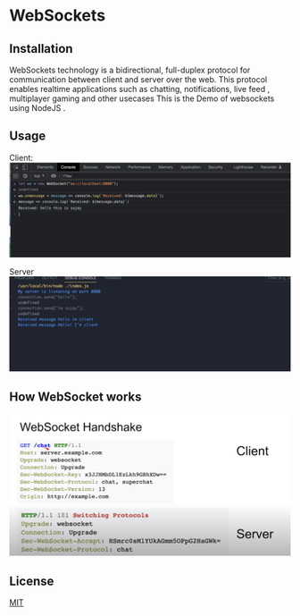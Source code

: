 # WebSockets



## Installation

WebSockets technology is a bidirectional, full-duplex protocol for communication between client and server over the web. This protocol enables realtime applications such as chatting, notifications, live feed , multiplayer gaming and other usecases This is the Demo of websockets using NodeJS .


## Usage
Client:
<img src='assets/client.png'/>

Server
<img src='assets/server.png'/>

## How WebSocket works
<img src='assets/working.png'/>

## License

[MIT](https://choosealicense.com/licenses/mit/)